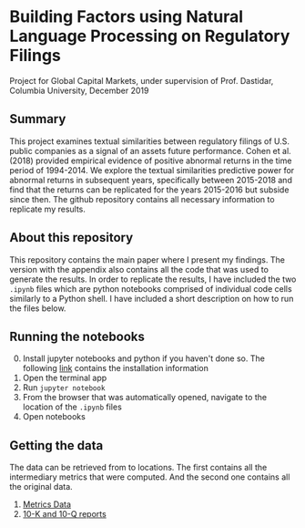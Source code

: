 # Building Factors using Natural Language Processing on Regulatory Filings
Project for Global Capital Markets, under supervision of Prof. Dastidar, Columbia University, December 2019

## Summary
This project examines textual similarities between regulatory filings of U.S. public companies as a signal of an assets future performance. Cohen et al. (2018) provided empirical evidence of positive abnormal returns in the time period of 1994-2014. We explore the textual similarities predictive power for abnormal returns in subsequent years, specifically between 2015-2018 and find that the returns can be replicated for the years 2015-2016 but subside since then. The github repository contains all necessary information to replicate my results.

## About this repository
This repository contains the main paper where I present my findings. The version with the appendix also contains all the code that was used to generate the results. In order to replicate the results, I have included the two `.ipynb` files which are python notebooks comprised of individual code cells similarly to a Python shell. I have included a short description on how to run the files below. 

## Running the notebooks
0. Install jupyter notebooks and python if you haven't done so. The following [link](https://jupyter.org/install) contains the installation information
1. Open the terminal app
2. Run `jupyter notebook`
3. From the browser that was automatically opened, navigate to the location of the `.ipynb` files
4. Open notebooks

## Getting the data
The data can be retrieved from to locations. The first contains all the intermediary metrics that were computed. And the second one contains all the original data. 
1. [Metrics Data](http://alexanderjermann.com/gcm_project/data.zip)
2. [10-K and 10-Q reports](https://sraf.nd.edu/data/stage-one-10-x-parse-data/)
